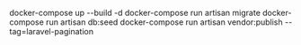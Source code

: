 docker-compose up --build -d
docker-compose run artisan migrate
docker-compose run artisan db:seed
docker-compose run artisan vendor:publish --tag=laravel-pagination

